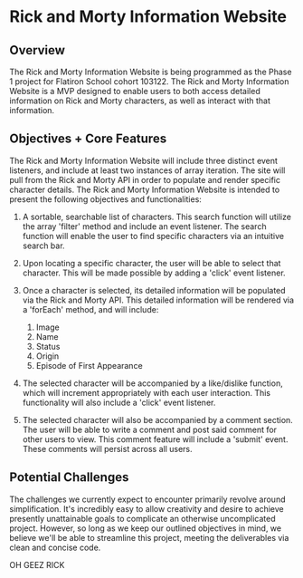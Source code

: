 # Rick and Morty Information Website

## Overview 
The Rick and Morty Information Website is being programmed as the Phase 1 project for Flatiron School cohort 103122. The Rick and Morty Information Website is a MVP designed to enable users to both access detailed information on Rick and Morty characters, as well as interact with that information. 

## Objectives + Core Features
The Rick and Morty Information Website will include three distinct event listeners, and include at least two instances of array iteration. The site will pull from the Rick and Morty API in order to populate and render specific character details. The Rick and Morty Information Website is intended to present the following objectives and functionalities:

1. A sortable, searchable list of characters. This search function will utilize the array 'filter' method and include an event listener. The search function will enable the user to find specific characters via an intuitive search bar. 

2. Upon locating a specific character, the user will be able to select that character. This will be made possible by adding a 'click' event listener. 

3. Once a character is selected, its detailed information will be populated via the Rick and Morty API. This detailed information will be rendered via a 'forEach' method, and will include:
    1. Image
    2. Name
    3. Status
    4. Origin
    5. Episode of First Appearance

4. The selected character will be accompanied by a like/dislike function, which will increment appropriately with each user interaction. This functionality will also include a 'click' event listener.

5. The selected character will also be accompanied by a comment section. The user will be able to write a comment and post said comment for other users to view. This comment feature will include a 'submit' event. These comments will persist across all users. 

## Potential Challenges
The challenges we currently expect to encounter primarily revolve around simplification. It's incredibly easy to allow creativity and desire to achieve presently unattainable goals to complicate an otherwise uncomplicated project. However, so long as we keep our outlined objectives in mind, we believe we'll be able to streamline this project, meeting the deliverables via clean and concise code. 

OH GEEZ RICK